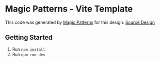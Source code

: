 # Magic Patterns - Vite Template

This code was generated by [Magic Patterns](https://magicpatterns.com) for this design: [Source Design](https://www.magicpatterns.com/c/7zdsyn1fnpmpb5txhhwey5)

## Getting Started

1. Run `npm install`
2. Run `npm run dev`
